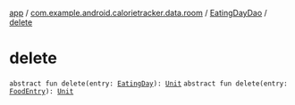 [app](../../index.md) / [com.example.android.calorietracker.data.room](../index.md) / [EatingDayDao](index.md) / [delete](./delete.md)

# delete

`abstract fun delete(entry: `[`EatingDay`](../../com.example.android.calorietracker.data.models/-eating-day/index.md)`): `[`Unit`](https://kotlinlang.org/api/latest/jvm/stdlib/kotlin/-unit/index.html)
`abstract fun delete(entry: `[`FoodEntry`](../../com.example.android.calorietracker.data.models/-food-entry/index.md)`): `[`Unit`](https://kotlinlang.org/api/latest/jvm/stdlib/kotlin/-unit/index.html)